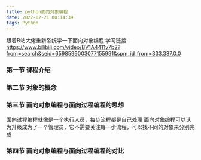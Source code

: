 ```yaml
---
title: python面向对象编程
date: 2022-02-21 00:14:39
tags: Python
---
```


跟着B站大佬重新系统学一下面向对象编程
学习链接：https://www.bilibili.com/video/BV1A4411v7b2?from=search&seid=6598599003077155991&spm_id_from=333.337.0.0


### 第一节 课程介绍

### 第二节 对象的概念

### 第三节 面向对象编程与面向过程编程的思想
面向过程编程就像是一个执行人员，每步流程都是自己处理
面向对象编程可以认为升级成为了一个管理员，它不需要关注每一步流程，可以找不同的对象来分别完成

### 第四节 面向对象编程与面向过程编程的对比